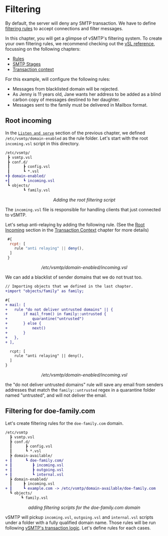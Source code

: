 # Filtering

By default, the server will deny any SMTP transaction. We have to define [filtering rules](/ref/vSL/rules.md) to accept connections and filter messages.

In this chapter, you will get a glimpse of vSMTP's filtering system. To create your own filtering rules, we recommend checking out the [vSL reference](/ref/vSL/vsl.md), focussing on the following chapters:
* [Rules](/ref/vSL/rules.md)
* [SMTP Stages](/ref/vSL/stages.md)
* [Transaction context](/ref/vSL/transaction.md)

For this example, will configure the following rules:

- Messages from blacklisted domain will be rejected.
- As Jenny is 11 years old, Jane wants her address to be added as a blind carbon copy of messages destined to her daughter.
- Messages sent to the family must be delivered in Mailbox format.

## Root incoming

In the [`Listen and serve`](##listen-and-serve) section of the previous chapter, we defined `/etc/vsmtp/domain-enabled` as the rule folder. Let's start with the root `incoming.vsl` script in this directory.

```diff
/etc/vsmtp/
 ┣ vsmtp.vsl
 ┣ conf.d/
 ┃      ┣ config.vsl
 ┃      ┗ *.vsl
+┣ domain-enabled/
+┃      ┗ incoming.vsl
 ┗ objects/
        ┗ family.vsl
```
<p style="text-align: center;"> <i>Adding the root filtering script</i> </p>

The `incoming.vsl` file is responsible for handling clients that just connected to vSMTP.

Let's setup anti-relaying by adding the following rule. (See the [Root Incoming](/ref/vSL/transaction.md##root-incoming) section in the [Transaction Context](/ref/vSL/transaction.md) chapter for more details)

```js
 #{
  rcpt: [
    rule "anti relaying" || deny(),
  ]
 }
```
<p style="text-align: center;"> <i>/etc/vsmtp/domain-enabled/incoming.vsl</i> </p>

We can add a blacklist of sender domains that we do not trust too.

```diff js
// Importing objects that we defined in the last chapter.
+import "objects/family" as family;

#{
+ mail: [
+   rule "do not deliver untrusted domains" || {
+       if mail_from() in family::untrusted {
+           quarantine("untrusted")
+       } else {
+           next()
+       }
+   },
+ ],

  rcpt: [
    rule "anti relaying" || deny(),
  ]
}
```
<p style="text-align: center;"> <i>/etc/vsmtp/domain-enabled/incoming.vsl</i> </p>

the "do not deliver untrusted domains" rule will save any email from senders  addresses that match the `family::untrusted` regex in a quarantine folder named "untrusted", and will not deliver the email.

## Filtering for doe-family.com

Let's create filtering rules for the `doe-family.com` domain.

```diff
/etc/vsmtp
  ┣ vsmtp.vsl
  ┣ conf.d/
  ┃      ┣ config.vsl
  ┃      ┗ *.vsl
  ┣ domain-available/
+ ┃      ┗ doe-family.com/
+ ┃         ┣ incoming.vsl
+ ┃         ┣ outgoing.vsl
+ ┃         ┗ internal.vsl
  ┣ domain-enabled/
  ┃     ┣ incoming.vsl
+ ┃     ┗ example.com -> /etc/vsmtp/domain-available/doe-family.com
  ┗ objects/
       ┗ family.vsl
```
<p style="text-align: center;"> <i>adding filtering scripts for the doe-family.com domain</i> </p>

vSMTP will pickup `incoming.vsl`, `outgoing.vsl` and `internal.vsl` scripts under a folder with a fully qualified domain name. Those rules will be run following [vSMTP's transaction logic](/ref/vSL/transaction.md). Let's define rules for each cases.
